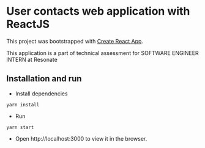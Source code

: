 # User contacts web application with ReactJS

This project was bootstrapped with [Create React App](https://github.com/facebook/create-react-app).

This application is a part of technical assessment for SOFTWARE ENGINEER INTERN at Resonate

## Installation and run
- Install dependencies

```
yarn install
```

- Run

```
yarn start
```

- Open http://localhost:3000 to view it in the browser.